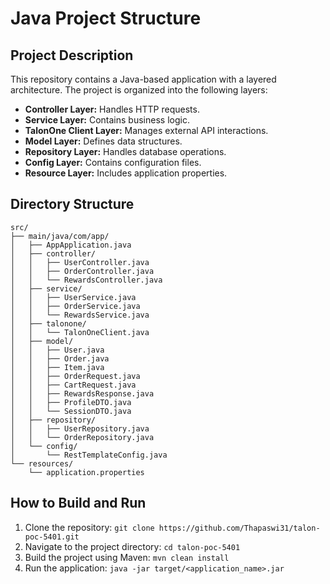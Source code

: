 # Java Project Structure

## Project Description
This repository contains a Java-based application with a layered architecture. The project is organized into the following layers:
- **Controller Layer:** Handles HTTP requests.
- **Service Layer:** Contains business logic.
- **TalonOne Client Layer:** Manages external API interactions.
- **Model Layer:** Defines data structures.
- **Repository Layer:** Handles database operations.
- **Config Layer:** Contains configuration files.
- **Resource Layer:** Includes application properties.

## Directory Structure
```
src/
├── main/java/com/app/
│   ├── AppApplication.java
│   ├── controller/
│   │   ├── UserController.java
│   │   ├── OrderController.java
│   │   └── RewardsController.java
│   ├── service/
│   │   ├── UserService.java
│   │   ├── OrderService.java
│   │   └── RewardsService.java
│   ├── talonone/
│   │   └── TalonOneClient.java
│   ├── model/
│   │   ├── User.java
│   │   ├── Order.java
│   │   ├── Item.java
│   │   ├── OrderRequest.java
│   │   ├── CartRequest.java
│   │   ├── RewardsResponse.java
│   │   ├── ProfileDTO.java
│   │   └── SessionDTO.java
│   ├── repository/
│   │   ├── UserRepository.java
│   │   └── OrderRepository.java
│   └── config/
│       └── RestTemplateConfig.java
└── resources/
    └── application.properties
```

## How to Build and Run
1. Clone the repository: `git clone https://github.com/Thapaswi31/talon-poc-5401.git`
2. Navigate to the project directory: `cd talon-poc-5401`
3. Build the project using Maven: `mvn clean install`
4. Run the application: `java -jar target/<application_name>.jar`
